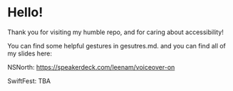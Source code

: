 # Hello!

Thank you for visiting my humble repo, and for caring about accessibility!

You can find some helpful gestures in gesutres.md. and you can find all of my slides here: 

NSNorth: https://speakerdeck.com/leenam/voiceover-on

SwiftFest: TBA
